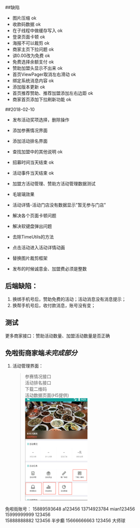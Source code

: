##缺陷
* 图片压缩    						ok
* 收款码数据  						ok
* 在子线程中做缓存写入 				ok
* 登录页面卡顿  						ok
* 海报不可以裁剪 						ok
* 商家主页下拉问题					ok
* 讲0.00改为免费						ok
* 免费选择余额支付					ok
* 赞助加盟头显示不出来					ok
* 首页ViewPager取消左右滑动			ok
* 绑定系统消息内容					ok
* 添加版本更新						ok
* 首页推荐赞助、推荐加盟添加左右边距     ok
* 商家首页添加下拉刷新功能				ok

##2018-02-10
* 发布活动奖项选择，删除操作
* 添加参赛情况界面
* 添加活动排名界面
* 查找加盟中的其他说明					ok
* 招募时间当天结束					ok
* 活动事件当天结束					ok
* 加盟方活动管理、赞助方活动管理数据测试
* 毛玻璃效果
* 活动详情-活动门店没有数据显示"暂无参与门店"
* 解决各个页面卡顿问题
* 解决软键盘弹出问题
* 去除TimeUtils的方法


* 点击活动进入活动详情动画
* 替换图片裁剪框架 


* 发布的时候诚意金、加盟费必须是整数


## 后端缺陷：
1. 换绑手机号后，赞助免费的活动；活动消息没有消息提示；
2. 换帮手机号后，收付款消息，账号没有变；

## 测试
更多商家接口：赞助活动数量、加盟活动数量是否正确


## 免啦街商家端*未完成部分*

1. 活动管理界面：
	> 参赛情况接口   
	> 活动排名接口  
	> 下载二维码  
	> 活动数据页面(H5提供)  
	> <img src="/img/image1.png"  alt="上海鲜花港 - 郁金香" width="200"  ></img>





免啦街账号：
15889593648	a123456
13714923784 mian123456
15999999999 123456  
15888888882 123456  半步癫
15666666663 123456  大师球
